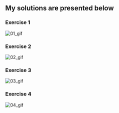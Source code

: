 <h2>My solutions are presented below</h2>

<h3>Exercise 1</h3>

![01_gif](https://github.com/ldydek/AGH-Introduction-to-Web-Applications/assets/91955435/f9df7754-1852-41ec-ae4f-2ba92cbda27d)

<h3>Exercise 2</h3>

![02_gif](https://github.com/ldydek/AGH-Introduction-to-Web-Applications/assets/91955435/0eab7c03-2212-4d77-8f89-1f6d514d4b34)

<h3>Exercise 3</h3>

![03_gif](https://github.com/ldydek/AGH-Introduction-to-Web-Applications/assets/91955435/80e37420-a1f2-440e-86dd-f1b34f896902)

<h3>Exercise 4</h3>

![04_gif](https://github.com/ldydek/AGH-Introduction-to-Web-Applications/assets/91955435/8fdf0e08-bf4e-4c40-ba78-749385dd4f2b)
